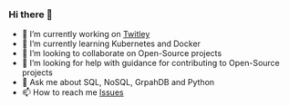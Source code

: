 ### Hi there 👋

<!--
**NaveenThurimerla/NaveenThurimerla** is a ✨ _special_ ✨ repository because its `README.md` (this file) appears on your GitHub profile.
Here are some ideas to get you started:
-->

- 🔭 I’m currently working on  [Twitley](https://github.com/NaveenThurimerla/twitley)
- 🌱 I’m currently learning Kubernetes and Docker
- 👯 I’m looking to collaborate on Open-Source projects
- 🤔 I’m looking for help with guidance for contributing to Open-Source projects
- 💬 Ask me about SQL, NoSQL, GrpahDB and Python
- 📫 How to reach me [Issues](https://github.com/NaveenThurimerla/NaveenThurimerla/issues)

